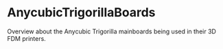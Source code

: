 # AnycubicTrigorillaBoards
Overview about the Anycubic Trigorilla mainboards being used in their 3D FDM printers.
